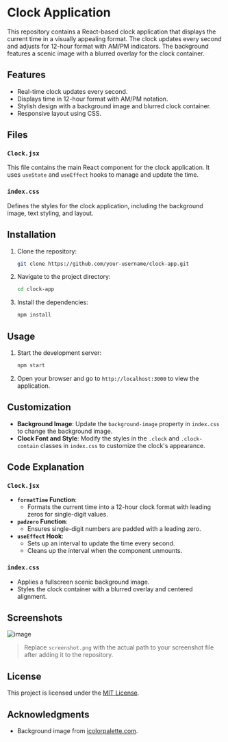 
# Clock Application

This repository contains a React-based clock application that displays the current time in a visually appealing format. The clock updates every second and adjusts for 12-hour format with AM/PM indicators. The background features a scenic image with a blurred overlay for the clock container.

## Features

- Real-time clock updates every second.
- Displays time in 12-hour format with AM/PM notation.
- Stylish design with a background image and blurred clock container.
- Responsive layout using CSS.

## Files

### `Clock.jsx`
This file contains the main React component for the clock application. It uses `useState` and `useEffect` hooks to manage and update the time.

### `index.css`
Defines the styles for the clock application, including the background image, text styling, and layout.

## Installation

1. Clone the repository:
   ```bash
   git clone https://github.com/your-username/clock-app.git
   ```

2. Navigate to the project directory:
   ```bash
   cd clock-app
   ```

3. Install the dependencies:
   ```bash
   npm install
   ```

## Usage

1. Start the development server:
   ```bash
   npm start
   ```

2. Open your browser and go to `http://localhost:3000` to view the application.

## Customization

- **Background Image**: Update the `background-image` property in `index.css` to change the background image.
- **Clock Font and Style**: Modify the styles in the `.clock` and `.clock-contain` classes in `index.css` to customize the clock's appearance.

## Code Explanation

### `Clock.jsx`
- **`formatTime` Function**:
  - Formats the current time into a 12-hour clock format with leading zeros for single-digit values.
- **`padzero` Function**:
  - Ensures single-digit numbers are padded with a leading zero.
- **`useEffect` Hook**:
  - Sets up an interval to update the time every second.
  - Cleans up the interval when the component unmounts.

### `index.css`
- Applies a fullscreen scenic background image.
- Styles the clock container with a blurred overlay and centered alignment.

## Screenshots

![image](https://github.com/user-attachments/assets/6c2d341e-7a41-4c60-92d7-f8a5c185dc1b)


> Replace `screenshot.png` with the actual path to your screenshot file after adding it to the repository.

## License

This project is licensed under the [MIT License](LICENSE).

## Acknowledgments

- Background image from [icolorpalette.com](https://icolorpalette.com).
